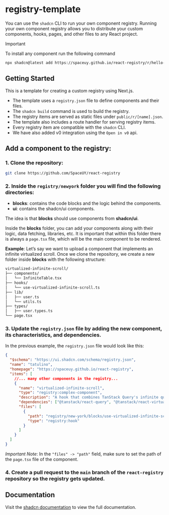 # registry-template

You can use the `shadcn` CLI to run your own component registry. Running your own
component registry allows you to distribute your custom components, hooks, pages, and
other files to any React project.

> [!IMPORTANT]  
> To install any component run the following command

```zsh
npx shadcn@latest add https://spaceuy.github.io/react-registry/r/hello-world.json
```

## Getting Started

This is a template for creating a custom registry using Next.js.

- The template uses a `registry.json` file to define components and their files.
- The `shadcn build` command is used to build the registry.
- The registry items are served as static files under `public/r/[name].json`.
- The template also includes a route handler for serving registry items.
- Every registry item are compatible with the `shadcn` CLI.
- We have also added v0 integration using the `Open in v0` api.

## Add a component to the registry:

### 1. Clone the repository:

```bash
git clone https://github.com/SpaceUY/react-registry
```

### 2. Inside the `registry/newyork` folder you will find the following directories:

* **blocks**: contains the code blocks and the logic behind the components.
* **ui**: contains the shadcn/ui components.

The idea is that **blocks** should use components from **shadcn/ui**.

Inside the **blocks** folder, you can add your components along with their logic, data fetching, libraries, etc.
It is important that within this folder there is always a `page.tsx` file, which will be the main component to be rendered.

**Example**: Let’s say we want to upload a component that implements an infinite virtualized scroll. Once we clone the repository, we create a new folder inside **blocks** with the following structure:

```bash
virtualized-infinite-scroll/
├── components/
│   └── InfiniteTable.tsx
├── hooks/
│   └── use-virtualized-infinite-scroll.ts
├── lib/
│   ├── user.ts
│   └── utils.ts
├── types/
│   ├── user.types.ts
└── page.tsx
```

### 3. Update the `registry.json` file by adding the new component, its characteristics, and dependencies.

In the previous example, the `registry.json` file would look like this:

```json
{
  "$schema": "https://ui.shadcn.com/schema/registry.json",
  "name": "tatulino",
  "homepage": "https://spaceuy.github.io/react-registry",
  "items": [
    //... many other components in the registry...
    {
      "name": "virtualized-infinite-scroll",
      "type": "registry:complex-component",
      "description": "A hook that combines TanStack Query's infinite queries with TanStack Virtual for efficient virtualized infinite scrolling. Implemented with shadcn table to show how it works.",
      "dependencies": ["@tanstack/react-query", "@tanstack/react-virtual", "react"],
      "files": [
        {
          "path": "registry/new-york/blocks/use-virtualized-infinite-scroll/page.tsx",
          "type": "registry:hook"
        }
      ]
    }
  ]
}
```

*Important Note*: In the `"files" -> "path"` field, make sure to set the path of the `page.tsx` file of the component.

### 4. Create a pull request to the `main` branch of the `react-registry` repository so the registry gets updated.

## Documentation

Visit the [shadcn documentation](https://ui.shadcn.com/docs/registry) to view the full documentation.
